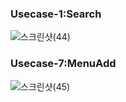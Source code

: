 ### Usecase-1:Search
![스크린샷(44)](https://user-images.githubusercontent.com/29910793/118319714-1d567980-b536-11eb-89a9-b54152735a33.png)

### Usecase-7:MenuAdd
![스크린샷(45)](https://user-images.githubusercontent.com/29910793/118319753-2ba49580-b536-11eb-9ab0-b368727f5687.png)

